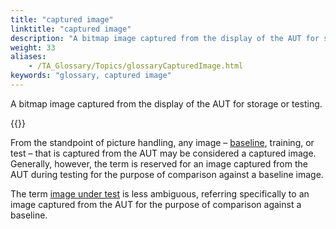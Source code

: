 ```yaml
--- 
title: "captured image"
linktitle: "captured image"
description: "A bitmap image captured from the display of the AUT for storage or testing. Note: From the standpoint of picture handling, any image – baseline , training, or test – that is captured from the AUT may ..."
weight: 33
aliases: 
    - /TA_Glossary/Topics/glossaryCapturedImage.html
keywords: "glossary, captured image"
---
```


A bitmap image captured from the display of the AUT for storage or testing.

{{<note>}}

From the standpoint of picture handling, any image – [baseline](/TA_Glossary/Topics/glossaryBaselineImage.html), training, or test – that is captured from the AUT may be considered a captured image. Generally, however, the term is reserved for an image captured from the AUT during testing for the purpose of comparison against a baseline image.

The term [image under test](/TA_Glossary/Topics/glossaryImageUnderTest.html) is less ambiguous, referring specifically to an image captured from the AUT for the purpose of comparison against a baseline.

